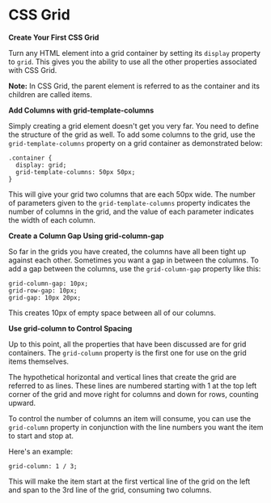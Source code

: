 # CSS Grid

**Create Your First CSS Grid**

Turn any HTML element into a grid container by setting its `display` property to `grid`. This gives you the ability to use all the other properties associated with CSS Grid.

**Note:** In CSS Grid, the parent element is referred to as the container and its children are called items.

**Add Columns with grid-template-columns**

Simply creating a grid element doesn't get you very far. You need to define the structure of the grid as well. To add some columns to the grid, use the `grid-template-columns` property on a grid container as demonstrated below:

```text
.container {
  display: grid;
  grid-template-columns: 50px 50px;
}
```

This will give your grid two columns that are each 50px wide. The number of parameters given to the `grid-template-columns` property indicates the number of columns in the grid, and the value of each parameter indicates the width of each column.

**Create a Column Gap Using grid-column-gap**

So far in the grids you have created, the columns have all been tight up against each other. Sometimes you want a gap in between the columns. To add a gap between the columns, use the `grid-column-gap` property like this:

```text
grid-column-gap: 10px;
grid-row-gap: 10px;
grid-gap: 10px 20px;
```

This creates 10px of empty space between all of our columns.

**Use grid-column to Control Spacing**

Up to this point, all the properties that have been discussed are for grid containers. The `grid-column` property is the first one for use on the grid items themselves.

The hypothetical horizontal and vertical lines that create the grid are referred to as lines. These lines are numbered starting with 1 at the top left corner of the grid and move right for columns and down for rows, counting upward.

To control the number of columns an item will consume, you can use the `grid-column` property in conjunction with the line numbers you want the item to start and stop at.

Here's an example:

```text
grid-column: 1 / 3;
```

This will make the item start at the first vertical line of the grid on the left and span to the 3rd line of the grid, consuming two columns.  


